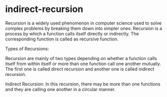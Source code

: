 # indirect-recursion

Recursion is a widely used phenomenon in computer science used to solve complex problems by breaking them down into simpler ones. Recursion is a process by which a function calls itself directly or indirectly. The corresponding function is called as recursive function.

Types of Recursions:

Recursion are mainly of two types depending on whether a function calls itself from within itself or more than one function call one another mutually. The first one is called direct recursion and another one is called indirect recursion.


Indirect Recursion: In this recursion, there may be more than one functions and they are calling one another in a circular manner.
